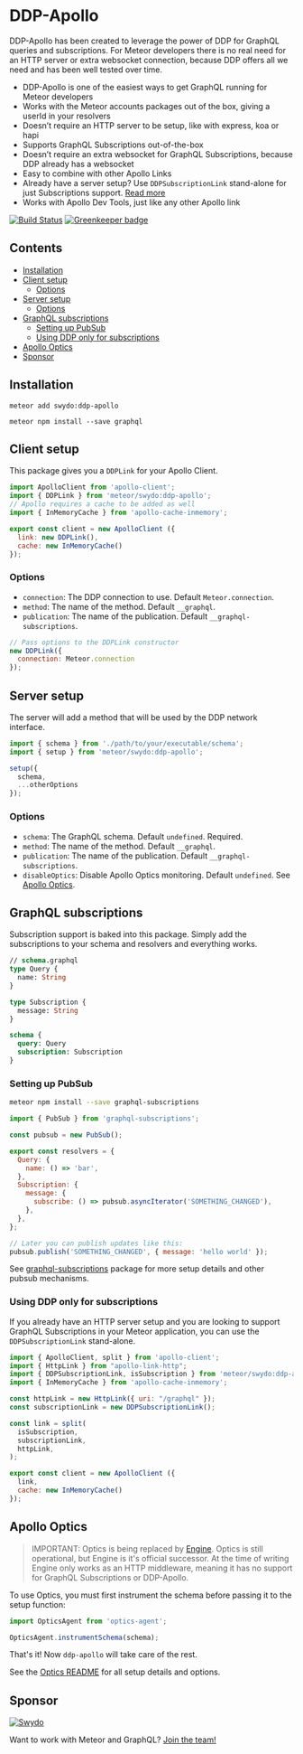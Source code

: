 # DDP-Apollo
DDP-Apollo has been created to leverage the power of DDP for GraphQL queries and subscriptions. For Meteor developers there is no real need for an HTTP server or extra websocket connection, because DDP offers all we need and has been well tested over time.

- DDP-Apollo is one of the easiest ways to get GraphQL running for Meteor developers
- Works with the Meteor accounts packages out of the box, giving a userId in your resolvers
- Doesn’t require an HTTP server to be setup, like with express, koa or hapi
- Supports GraphQL Subscriptions out-of-the-box
- Doesn’t require an extra websocket for GraphQL Subscriptions, because DDP already has a websocket
- Easy to combine with other Apollo Links
- Already have a server setup? Use `DDPSubscriptionLink` stand-alone for just Subscriptions support. [Read more](#using-ddp-only-for-subscriptions)
- Works with Apollo Dev Tools, just like any other Apollo link

[![Build Status](https://travis-ci.org/Swydo/ddp-apollo.svg?branch=master)](https://travis-ci.org/Swydo/ddp-apollo)
[![Greenkeeper badge](https://badges.greenkeeper.io/Swydo/ddp-apollo.svg)](https://greenkeeper.io/)

## Contents
<!-- START doctoc generated TOC please keep comment here to allow auto update -->
<!-- DON'T EDIT THIS SECTION, INSTEAD RE-RUN doctoc TO UPDATE -->


- [Installation](#installation)
- [Client setup](#client-setup)
  - [Options](#options)
- [Server setup](#server-setup)
  - [Options](#options-1)
- [GraphQL subscriptions](#graphql-subscriptions)
  - [Setting up PubSub](#setting-up-pubsub)
  - [Using DDP only for subscriptions](#using-ddp-only-for-subscriptions)
- [Apollo Optics](#apollo-optics)
- [Sponsor](#sponsor)

<!-- END doctoc generated TOC please keep comment here to allow auto update -->

## Installation

```
meteor add swydo:ddp-apollo
```

```
meteor npm install --save graphql
```

## Client setup
This package gives you a `DDPLink` for your Apollo Client.

```javascript
import ApolloClient from 'apollo-client';
import { DDPLink } from 'meteor/swydo:ddp-apollo';
// Apollo requires a cache to be added as well
import { InMemoryCache } from 'apollo-cache-inmemory';

export const client = new ApolloClient ({
  link: new DDPLink(),
  cache: new InMemoryCache()
});
```

### Options
- `connection`: The DDP connection to use. Default `Meteor.connection`.
- `method`: The name of the method. Default `__graphql`.
- `publication`: The name of the publication. Default `__graphql-subscriptions`.

```javascript
// Pass options to the DDPLink constructor
new DDPLink({
  connection: Meteor.connection
});
```

## Server setup
The server will add a method that will be used by the DDP network interface.

```javascript
import { schema } from './path/to/your/executable/schema';
import { setup } from 'meteor/swydo:ddp-apollo';

setup({
  schema,
  ...otherOptions
});
```

### Options
- `schema`: The GraphQL schema. Default `undefined`. Required.
- `method`: The name of the method. Default `__graphql`.
- `publication`: The name of the publication. Default `__graphql-subscriptions`.
- `disableOptics`: Disable Apollo Optics monitoring. Default `undefined`. See [Apollo Optics](#apollo-optics).

## GraphQL subscriptions
Subscription support is baked into this package. Simply add the subscriptions to your schema and resolvers and everything works.

```graphql
// schema.graphql
type Query {
  name: String
}

type Subscription {
  message: String
}

schema {
  query: Query
  subscription: Subscription
}
```

### Setting up PubSub
```sh
meteor npm install --save graphql-subscriptions
```

```javascript
import { PubSub } from 'graphql-subscriptions';

const pubsub = new PubSub();

export const resolvers = {
  Query: {
    name: () => 'bar',
  },
  Subscription: {
    message: {
      subscribe: () => pubsub.asyncIterator('SOMETHING_CHANGED'),
    },
  },
};

// Later you can publish updates like this:
pubsub.publish('SOMETHING_CHANGED', { message: 'hello world' });
```

See [graphql-subscriptions](https://github.com/apollographql/graphql-subscriptions) package for more setup details and other pubsub mechanisms.

### Using DDP only for subscriptions
If you already have an HTTP server setup and you are looking to support GraphQL Subscriptions in your Meteor application, you can use the `DDPSubscriptionLink` stand-alone.

```javascript
import { ApolloClient, split } from 'apollo-client';
import { HttpLink } from "apollo-link-http";
import { DDPSubscriptionLink, isSubscription } from 'meteor/swydo:ddp-apollo';
import { InMemoryCache } from 'apollo-cache-inmemory';

const httpLink = new HttpLink({ uri: "/graphql" });
const subscriptionLink = new DDPSubscriptionLink();

const link = split(
  isSubscription,
  subscriptionLink,
  httpLink,
);

export const client = new ApolloClient ({
  link,
  cache: new InMemoryCache()
});
```

## Apollo Optics
> IMPORTANT: Optics is being replaced by [Engine](https://www.apollographql.com/engine/). Optics is still operational, but Engine is it's official successor. At the time of writing Engine only works as an HTTP middleware, meaning it has no support for GraphQL Subscriptions or DDP-Apollo.

To use Optics, you must first instrument the schema before passing it to the setup function:

```javascript
import OpticsAgent from 'optics-agent';

OpticsAgent.instrumentSchema(schema);
```

That's it! Now `ddp-apollo` will take care of the rest.

See the [Optics README](https://github.com/apollographql/optics-agent-js/blob/master/README.md) for all setup details and options.

## Sponsor
[![Swydo](http://assets.swydo.com/img/s-wydo-logo.228x100.png)](https://swy.do)

Want to work with Meteor and GraphQL? [Join the team!](https://swy.do/jobs)
